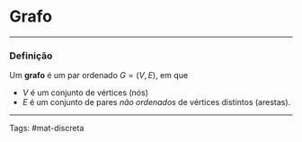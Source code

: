 # Grafo

---

### Definição

Um **grafo** é um par ordenado $G = (V,E)$, em que 

- $V$ é um conjunto de vértices (nós) 
- $E$ é um conjunto de pares *não ordenados* de vértices distintos (arestas).

---

Tags: #mat-discreta 